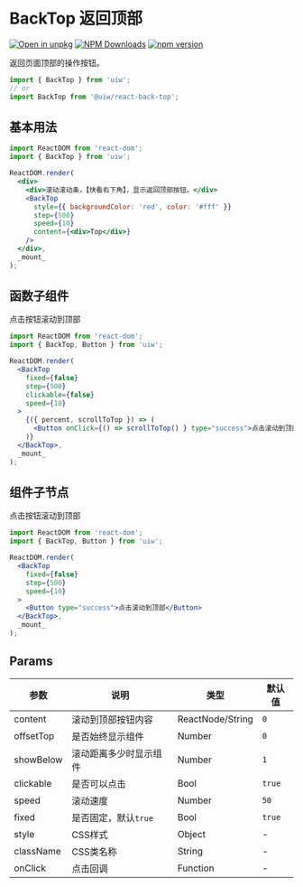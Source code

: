 BackTop 返回顶部
===

[![Open in unpkg](https://img.shields.io/badge/Open%20in-unpkg-blue)](https://uiwjs.github.io/npm-unpkg/#/pkg/@uiw/react-back-top/file/README.md)
[![NPM Downloads](https://img.shields.io/npm/dm/@uiw/react-back-top.svg?style=flat)](https://www.npmjs.com/package/@uiw/react-back-top)
[![npm version](https://img.shields.io/npm/v/@uiw/react-back-top.svg?label=@uiw/react-back-top)](https://npmjs.com/@uiw/react-back-top)

返回页面顶部的操作按钮。

```jsx
import { BackTop } from 'uiw';
// or
import BackTop from '@uiw/react-back-top';
```

## 基本用法

<!--rehype:codeSandbox=true&codePen=true--> 
```jsx
import ReactDOM from 'react-dom';
import { BackTop } from 'uiw';

ReactDOM.render(
  <div>
    <div>滚动滚动条，【快看右下角】，显示返回顶部按钮。</div>
    <BackTop
      style={{ backgroundColor: 'red', color: '#fff' }}
      step={500}
      speed={10}
      content={<div>Top</div>}
    />
  </div>,
  _mount_
);
```

## 函数子组件

点击按钮滚动到顶部

<!--rehype:codeSandbox=true&codePen=true--> 
```jsx
import ReactDOM from 'react-dom';
import { BackTop, Button } from 'uiw';

ReactDOM.render(
  <BackTop
    fixed={false}
    step={500}
    clickable={false}
    speed={10}
  >
    {({ percent, scrollToTop }) => (
      <Button onClick={() => scrollToTop() } type="success">点击滚动到顶部{`${percent}%`}</Button>
    )}
  </BackTop>,
  _mount_
);
```

## 组件子节点

点击按钮滚动到顶部

<!--rehype:codeSandbox=true&codePen=true--> 
```jsx
import ReactDOM from 'react-dom';
import { BackTop, Button } from 'uiw';

ReactDOM.render(
  <BackTop
    fixed={false}
    step={500}
    speed={10}
  >
    <Button type="success">点击滚动到顶部</Button>
  </BackTop>,
  _mount_
);
```

## Params

| 参数 | 说明 | 类型 | 默认值 |
|--------- |-------- |--------- |-------- |
| content | 滚动到顶部按钮内容 | ReactNode/String | `0` |
| offsetTop | 是否始终显示组件 | Number | `0` |
| showBelow | 滚动距离多少时显示组件 | Number | `1` |
| clickable | 是否可以点击 | Bool | `true` |
| speed | 滚动速度 | Number | `50` |
| fixed | 是否固定，默认`true` | Bool | `true` |
| style | CSS样式 | Object | - |
| className | CSS类名称 | String | - |
| onClick | 点击回调 | Function | - |
